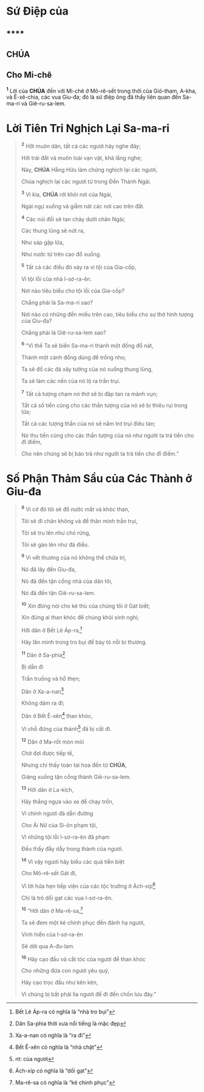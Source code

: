 # Sứ Điệp của

## ****

## CHÚA

## Cho Mi-chê
<sup><b>1</b></sup> Lời của **CHÚA** đến với Mi-chê ở Mô-rê-sết trong thời của Giô-tham, A-kha, và Ê-xê-chia, các vua Giu-đa; đó là sứ điệp ông đã thấy liên quan đến Sa-ma-ri và Giê-ru-sa-lem.

# Lời Tiên Tri Nghịch Lại Sa-ma-ri

> <sup><b>2</b></sup> Hỡi muôn dân, tất cả các ngươi hãy nghe đây;
>
> Hỡi trái đất và muôn loài vạn vật, khá lắng nghe;
>
> Này, **CHÚA** Hằng Hữu làm chứng nghịch lại các ngươi,
>
> Chúa nghịch lại các ngươi từ trong Đền Thánh Ngài.
>
> <sup><b>3</b></sup> Vì kìa, **CHÚA** rời khỏi nơi của Ngài,
>
> Ngài ngự xuống và giẫm nát các nơi cao trên đất.
>
> <sup><b>4</b></sup> Các núi đồi sẽ tan chảy dưới chân Ngài;
>
> Các thung lũng sẽ nứt ra,
>
> Như sáp gặp lửa,
>
> Như nước từ trên cao đổ xuống.
>
> <sup><b>5</b></sup> Tất cả các điều đó xảy ra vì tội của Gia-cốp,
>
> Vì tội lỗi của nhà I-sơ-ra-ên.
>
> Nơi nào tiêu biểu cho tội lỗi của Gia-cốp?
>
> Chẳng phải là Sa-ma-ri sao?
>
> Nơi nào có những đền miếu trên cao, tiêu biểu cho sự thờ hình tượng của Giu-đa?
>
> Chẳng phải là Giê-ru-sa-lem sao?
>
> <sup><b>6</b></sup> “Vì thế Ta sẽ biến Sa-ma-ri thành một đống đổ nát,
>
> Thành một cánh đồng dùng để trồng nho;
>
> Ta sẽ đổ các đá xây tường của nó xuống thung lũng,
>
> Ta sẽ làm các nền của nó lộ ra trần trụi.
>
> <sup><b>7</b></sup> Tất cả tượng chạm nó thờ sẽ bị đập tan ra mảnh vụn;
>
> Tất cả số tiền cúng cho các thần tượng của nó sẽ bị thiêu rụi trong lửa;
>
> Tất cả các tượng thần của nó sẽ nằm trơ trụi điêu tàn;
>
> Nó thu tiền cúng cho các thần tượng của nó như người ta trả tiền cho đĩ điếm,
>
> Cho nên chúng sẽ bị báo trả như người ta trả tiền cho đĩ điếm.”

# Số Phận Thảm Sầu của Các Thành ở Giu-đa

> <sup><b>8</b></sup> Vì cớ đó tôi sẽ đổ nước mắt và khóc than,
>
> Tôi sẽ đi chân không và để thân mình trần trụi,
>
> Tôi sẽ tru lên như chó rừng,
>
> Tôi sẽ gào lên như đà điểu.
>
> <sup><b>9</b></sup> Vì vết thương của nó không thể chữa trị,
>
> Nó đã lây đến Giu-đa,
>
> Nó đã đến tận cổng nhà của dân tôi,
>
> Nó đã đến tận Giê-ru-sa-lem.
>
> <sup><b>10</b></sup> Xin đừng nói cho kẻ thù của chúng tôi ở Gát biết;
>
> Xin đừng ai than khóc để chúng khỏi sinh nghi;
>
> Hỡi dân ở Bết Lê Áp-ra,[^1-4f0ed55b-1931-474a-8215-cc6626178bbc]
>
> Hãy lăn mình trong tro bụi để bày tỏ nỗi bi thương.
>
> <sup><b>11</b></sup> Dân ở Sa-phia[^2-4f0ed55b-1931-474a-8215-cc6626178bbc]
>
> Bị dẫn đi
>
> Trần truồng và hổ thẹn;
>
> Dân ở Xa-a-nan[^3-4f0ed55b-1931-474a-8215-cc6626178bbc]
>
> Không dám ra đi;
>
> Dân ở Bết Ê-xên[^4-4f0ed55b-1931-474a-8215-cc6626178bbc] than khóc,
>
> Vì chỗ đứng của thành[^5-4f0ed55b-1931-474a-8215-cc6626178bbc] đã bị cất đi.
>
> <sup><b>12</b></sup> Dân ở Ma-rốt mòn mỏi
>
> Chờ đợi được tiếp tế,
>
> Nhưng chỉ thấy toàn tai họa đến từ **CHÚA**,
>
> Giáng xuống tận cổng thành Giê-ru-sa-lem.
>
> <sup><b>13</b></sup> Hỡi dân ở La-kích,
>
> Hãy thắng ngựa vào xe để chạy trốn,
>
> Vì chính ngươi đã dẫn đường
>
> Cho Ái Nữ của Si-ôn phạm tội,
>
> Vì những tội lỗi I-sơ-ra-ên đã phạm
>
> Đều thấy đầy dẫy trong thành của ngươi.
>
> <sup><b>14</b></sup> Vì vậy ngươi hãy biếu các quà tiễn biệt
>
> Cho Mô-rê-sết Gát đi,
>
> Vì lời hứa hẹn tiếp viện của các tộc trưởng ở Ách-xíp[^6-4f0ed55b-1931-474a-8215-cc6626178bbc]
>
> Chỉ là trò dối gạt các vua I-sơ-ra-ên.
>
> <sup><b>15</b></sup> “Hỡi dân ở Ma-rê-sa,[^7-4f0ed55b-1931-474a-8215-cc6626178bbc]
>
> Ta sẽ đem một kẻ chinh phục đến đánh hạ ngươi,
>
> Vinh hiển của I-sơ-ra-ên
>
> Sẽ dời qua A-đu-lam.
>
> <sup><b>16</b></sup> Hãy cạo đầu và cắt tóc của ngươi để than khóc
>
> Cho những đứa con ngươi yêu quý,
>
> Hãy cạo trọc đầu như kên kên,
>
> Vì chúng bị bắt phải lìa ngươi để đi đến chốn lưu đày.”

[^1-4f0ed55b-1931-474a-8215-cc6626178bbc]: Bết Lê Áp-ra có nghĩa là “nhà tro bụi”
[^2-4f0ed55b-1931-474a-8215-cc6626178bbc]: Dân Sa-phia thời xưa nổi tiếng là mặc đẹp
[^3-4f0ed55b-1931-474a-8215-cc6626178bbc]: Xa-a-nan có nghĩa là “ra đi”
[^4-4f0ed55b-1931-474a-8215-cc6626178bbc]: Bết Ê-xên có nghĩa là “nhà chật”
[^5-4f0ed55b-1931-474a-8215-cc6626178bbc]: nt: của ngươi
[^6-4f0ed55b-1931-474a-8215-cc6626178bbc]: Ách-xíp có nghĩa là “dối gạt”
[^7-4f0ed55b-1931-474a-8215-cc6626178bbc]: Ma-rê-sa có nghĩa là “kẻ chinh phục”